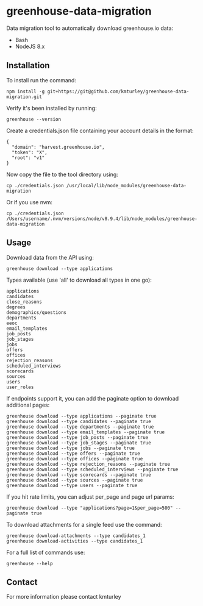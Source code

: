 # greenhouse-data-migration

Data migration tool to automatically download greenhouse.io data:

* Bash
* NodeJS 8.x


## Installation

To install run the command:

    npm install -g git+https://git@github.com/kmturley/greenhouse-data-migration.git

Verify it's been installed by running:

    greenhouse --version

Create a credentials.json file containing your account details in the format:

    {
      "domain": "harvest.greenhouse.io",
      "token": "X",
      "root": "v1"
    }

Now copy the file to the tool directory using:

    cp ./credentials.json /usr/local/lib/node_modules/greenhouse-data-migration

Or if you use nvm:

    cp ./credentials.json /Users/username/.nvm/versions/node/v8.9.4/lib/node_modules/greenhouse-data-migration


## Usage

Download data from the API using:

    greenhouse download --type applications

Types available (use 'all' to download all types in one go):

    applications
    candidates
    close_reasons
    degrees
    demographics/questions
    departments
    eeoc
    email_templates
    job_posts
    job_stages
    jobs
    offers
    offices
    rejection_reasons
    scheduled_interviews
    scorecards
    sources
    users
    user_roles

If endpoints support it, you can add the paginate option to download additional pages:

    greenhouse download --type applications --paginate true
    greenhouse download --type candidates --paginate true
    greenhouse download --type departments --paginate true
    greenhouse download --type email_templates --paginate true
    greenhouse download --type job_posts --paginate true
    greenhouse download --type job_stages --paginate true
    greenhouse download --type jobs --paginate true
    greenhouse download --type offers --paginate true
    greenhouse download --type offices --paginate true
    greenhouse download --type rejection_reasons --paginate true
    greenhouse download --type scheduled_interviews --paginate true
    greenhouse download --type scorecards --paginate true
    greenhouse download --type sources --paginate true
    greenhouse download --type users --paginate true

If you hit rate limits, you can adjust per_page and page url params:

    greenhouse download --type "applications?page=1&per_page=500" --paginate true

To download attachments for a single feed use the command:

    greenhouse download-attachments --type candidates_1
    greenhouse download-activities --type candidates_1

For a full list of commands use:

    greenhouse --help


## Contact

For more information please contact kmturley
